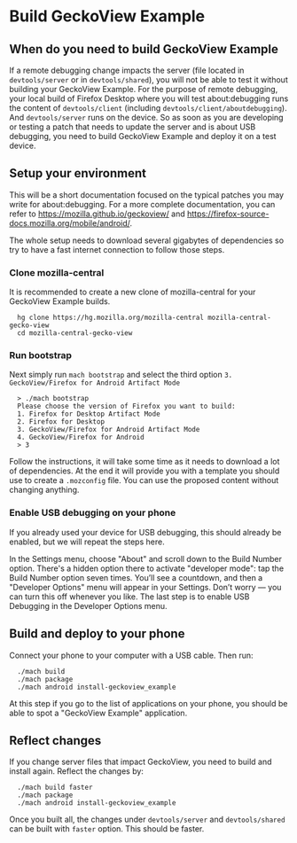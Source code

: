# Build GeckoView Example

## When do you need to build GeckoView Example

If a remote debugging change impacts the server (file located in `devtools/server` or in `devtools/shared`), you will not be able to test it without building your GeckoView Example. For the purpose of remote debugging, your local build of Firefox Desktop where you will test about:debugging runs the content of `devtools/client` (including `devtools/client/aboutdebugging`). And `devtools/server` runs on the device. So as soon as you are developing or testing a patch that needs to update the server and is about USB debugging, you need to build GeckoView Example and deploy it on a test device.

## Setup your environment

This will be a short documentation focused on the typical patches you may write for about:debugging. For a more complete documentation, you can refer to https://mozilla.github.io/geckoview/ and https://firefox-source-docs.mozilla.org/mobile/android/.

The whole setup needs to download several gigabytes of dependencies so try to have a fast internet connection to follow those steps.

### Clone mozilla-central

It is recommended to create a new clone of mozilla-central for your GeckoView Example builds.

```
  hg clone https://hg.mozilla.org/mozilla-central mozilla-central-gecko-view
  cd mozilla-central-gecko-view
```

### Run bootstrap

Next simply run `mach bootstrap` and select the third option `3. GeckoView/Firefox for Android Artifact Mode`

```
  > ./mach bootstrap
  Please choose the version of Firefox you want to build:
  1. Firefox for Desktop Artifact Mode
  2. Firefox for Desktop
  3. GeckoView/Firefox for Android Artifact Mode
  4. GeckoView/Firefox for Android
  > 3
```

Follow the instructions, it will take some time as it needs to download a lot of dependencies. At the end it will provide you with a template you should use to create a `.mozconfig` file. You can use the proposed content without changing anything.

### Enable USB debugging on your phone

If you already used your device for USB debugging, this should already be enabled, but we will repeat the steps here.

In the Settings menu, choose "About" and scroll down to the Build Number option. There's a hidden option there to activate "developer mode": tap the Build Number option seven times. You’ll see a countdown, and then a "Developer Options" menu will appear in your Settings. Don’t worry — you can turn this off whenever you like. The last step is to enable USB Debugging in the Developer Options menu.

## Build and deploy to your phone

Connect your phone to your computer with a USB cable. Then run:

```
  ./mach build
  ./mach package
  ./mach android install-geckoview_example
```

At this step if you go to the list of applications on your phone, you should be able to spot a "GeckoView Example" application.

## Reflect changes

If you change server files that impact GeckoView, you need to build and install again. Reflect the changes by:

```
  ./mach build faster
  ./mach package
  ./mach android install-geckoview_example
```

Once you built all, the changes under `devtools/server` and `devtools/shared` can be built with `faster` option. This should be faster.
